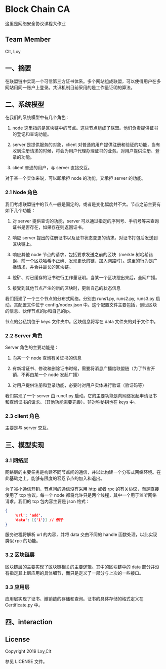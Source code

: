 # Block Chain CA

这里是网络安全协议课程大作业

## Team Member
Clt, Lxy

## 一、摘要

在联盟链中实现一个可信第三方证书体系。多个网站组成联盟，可以使得用户在多网站用同一账户上登录。共识机制目前采用的是工作量证明的算法。

## 二、系统模型

在我们的系统模型中有几个角色：

1. node 这里指的是区块链中的节点。这些节点组成了联盟。他们负责提供证书的登记和查询功能。

2. server 是提供服务的对象，client 对普通的用户提供注册和验证的功能，当有收到注册请求的时候，将会为用户代理办理证书的业务。对用户提供注册、登录的功能。

3. client 普通的用户，与 server 直接交互。

对于某一个实体来说，可以即承担 node 的功能，又承担 server 的功能。

### 2.1 Node 角色

我们考虑联盟链中的节点一般是固定的，或者是变化幅度并不大。节点之前主要有如下几个功能：

1. 对 server 提供查询的功能，server 可以通过指定的序列号、手机号等来查询证书是否存在，如果存在则返回证书。

2. 响应 server 提出的注册证书以及证书状态变更的请求。对证书打包后发送到区块链上。

3. 响应其他 node 节点的请求，包括要求发送之前的区块（merkle 树哈希错误、前一个区块哈希不正确、发现更长的链、加入网路时）。这里的行为是广播请求，并合并最长的区块链。

4. 挖矿、对已缓存的证书进行工作量证明。当某一个区块挖出来后，全网广播。

5. 接受到其他节点产生的新的区块时，更新自己的状态信息

我们搭建了一个三个节点的分布式网络。分别由 runs1.py, runs2.py, runs3.py 启动。其配置文件位于 config/nodex.json 中。这个配置文件主要包括，创世区块的信息、伙伴节点的ip和自己的ip。

节点的公私钥位于 keys 文件夹中。区块信息将写在 data 文件夹的对于文件中。

### 2.2 Server 角色

Server 角色的主要功能是：

1. 向某一个 node 查询有关证书的信息

2. 有新增证书、修改和删除证书时候，需要将消息广播给联盟链（为了节省开销，不再由某一个 node 发起广播）

3. 对用户提供注册和登录功能，必要时对用户实体进行验证（验证码等）

我们实现了一个 server 由 runc1.py 启动。它的主要功能是向网络发起申请证书和查询证书的请求。（其他功能需要完善）。非对称秘钥也在 keys 中。

### 2.3 client 角色

主要是与 server 交互。

## 三、模型实现

### 3.1 网络层

网络层的主要任务是构建不同节点间的通信，并以此构建一个分布式网络环境。在此基础之上，能够有限度的容忍节点的加入和退出。

为了减小通信开销，节点间的通信没有采用 http 或者 rpc 的有关协议，而是直接使用了 tcp 协议。每一个 node 都将允许只是两个线程，其中一个用于监听网络请求。我们的 tcp 包内容主要是 json 格式：

``` json
{
    'url': 'add',
    'data': [{'1'}] // 例子
}
```
服务进程将解析 url 的内容，并将 data 交由不同的 handle 函数处理，以此实现类似 rpc 的功能。

### 3.2 区块链层

区块链层的主要实现了区块链相关的主要逻辑。其中的区块链中的 data 部分并没有指定其上层应用的具体细节，而只是定义了一部分与上次的一些接口。

### 3.3 应用层

应用层实现了证书、撤销链的存储和查询。证书的具体存储的格式定义在 Certificate.py 中。

## 四、interaction


## License

Copyright 2019 Lxy,Clt

参见 LICENSE 文件。